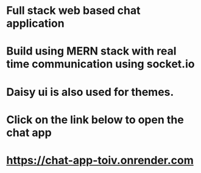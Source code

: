 # Full stack web based chat application
# Build using MERN stack with real time communication using socket.io
# Daisy ui is also used for themes.
# Click on the link below to open the chat app
# https://chat-app-toiv.onrender.com
